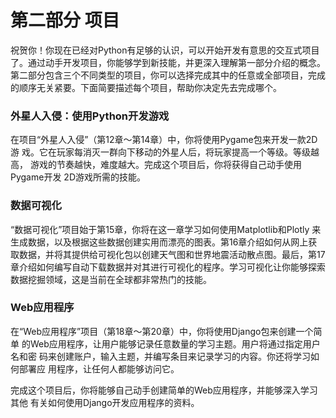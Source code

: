 # 第二部分 项目
祝贺你！你现在已经对Python有足够的认识，可以开始开发有意思的交互式项目
了。通过动手开发项目，你能够学到新技能，并更深入理解第一部分介绍的概念。
第二部分包含三个不同类型的项目，你可以选择完成其中的任意或全部项目，完成
的顺序无关紧要。下面简要描述每个项目，帮助你决定先去完成哪个。

### 外星人入侵：使用Python开发游戏
在项目“外星人入侵”（第12章～第14章）中，你将使用Pygame包来开发一款2D游
戏。它在玩家每消灭一群向下移动的外星人后，将玩家提高一个等级。等级越高，
游戏的节奏越快，难度越大。完成这个项目后，你将获得自己动手使用Pygame开发
2D游戏所需的技能。

### 数据可视化
“数据可视化”项目始于第15章，你将在这一章学习如何使用Matplotlib和Plotly
来生成数据，以及根据这些数据创建实用而漂亮的图表。第16章介绍如何从网上获
取数据，并将其提供给可视化包以创建天气图和世界地震活动散点图。最后，第17
章介绍如何编写自动下载数据并对其进行可视化的程序。学习可视化让你能够探索
数据挖掘领域，这是当前在全球都非常热门的技能。

### Web应用程序
在“Web应用程序”项目（第18章～第20章）中，你将使用Django包来创建一个简单
的Web应用程序，让用户能够记录任意数量的学习主题。用户将通过指定用户名和密
码来创建账户，输入主题，并编写条目来记录学习的内容。你还将学习如何部署应
用程序，让任何人都能够访问它。

完成这个项目后，你将能够自己动手创建简单的Web应用程序，并能够深入学习其他
有关如何使用Django开发应用程序的资料。

